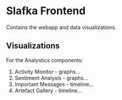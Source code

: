 # Slafka Frontend

Contains the webapp and data visualizations.

## Visualizations
For the Analystics components:    
1. Activity Monitor - graphs...  
2. Sentiment Analysis - graphs...  
3. Important Messages - timeline...  
4. Artefact Gallery - timeline...  

